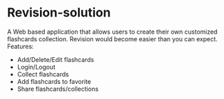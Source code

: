 # Revision-solution
A Web based application that allows users to create their own customized flashcards collection. Revision would become easier than you can expect.
Features:
+ Add/Delete/Edit flashcards
+ Login/Logout
+ Collect flashcards
+ Add flashcards to favorite
+ Share flashcards/collections

